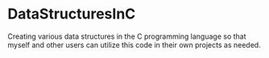 # DataStructuresInC

Creating various data structures in the C programming language so that myself and other users can utilize this code in their own projects as needed.
